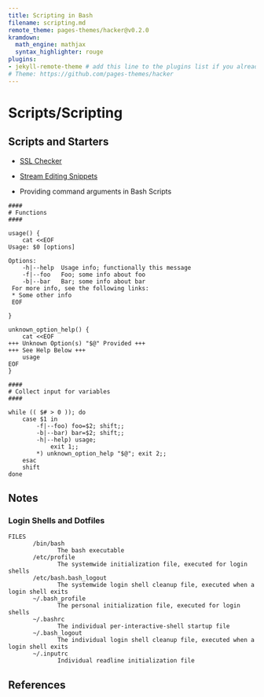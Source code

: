 ```yaml
---
title: Scripting in Bash
filename: scripting.md
remote_theme: pages-themes/hacker@v0.2.0
kramdown:
  math_engine: mathjax
  syntax_highlighter: rouge
plugins:
- jekyll-remote-theme # add this line to the plugins list if you already have one
# Theme: https://github.com/pages-themes/hacker
---
```

# Scripts/Scripting

## Scripts and Starters
* [SSL Checker](https://github.com/reelieuglie/reelieuglie.github.io/blob/main/linux/SSL_Checker.sh)
* [Stream Editing Snippets](https://reelieuglie.github.io/linux/StreamEditing)


* Providing command arguments in Bash Scripts
```
####
# Functions
####

usage() {
    cat <<EOF
Usage: $0 [options]

Options:
    -h|--help  Usage info; functionally this message
    -f|--foo   Foo; some info about foo
    -b|--bar   Bar; some info about bar
 For more info, see the following links:
 * Some other info
 EOF

}

unknown_option_help() {
	cat <<EOF
+++ Unknown Option(s) "$@" Provided +++
+++ See Help Below +++
	usage
EOF
}

####
# Collect input for variables
####

while (( $# > 0 )); do
	case $1 in 
		-f|--foo) foo=$2; shift;;
		-b|--bar) bar=$2; shift;;
		-h|--help) usage; 
			exit 1;;
		*) unknown_option_help "$@"; exit 2;;
	esac
	shift
done

```

## Notes
### Login Shells and Dotfiles
```
FILES
       /bin/bash
              The bash executable
       /etc/profile
              The systemwide initialization file, executed for login shells
       /etc/bash.bash_logout
              The systemwide login shell cleanup file, executed when a login shell exits
       ~/.bash_profile
              The personal initialization file, executed for login shells
       ~/.bashrc
              The individual per-interactive-shell startup file
       ~/.bash_logout
              The individual login shell cleanup file, executed when a login shell exits
       ~/.inputrc
              Individual readline initialization file
```

## References
